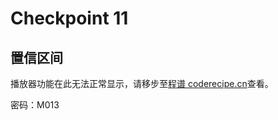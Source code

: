 Checkpoint 11
====
置信区间
----

<cr type="player" parameters="XMzg1Njc0NjQwMA=="><notice>播放器功能在此无法正常显示，请移步至[程谱 coderecipe.cn](https://coderecipe.cn/learn/1)查看。</notice></cr>

密码：M013
